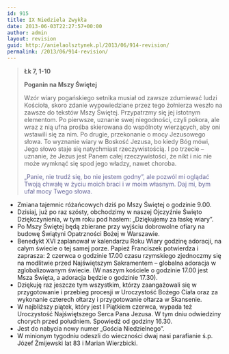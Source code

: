 ```yaml
---
id: 915
title: IX Niedziela Zwykła
date: 2013-06-03T22:27:57+00:00
author: admin
layout: revision
guid: http://anielaolsztynek.pl/2013/06/914-revision/
permalink: /2013/06/914-revision/
---
```

> **Łk 7, 1-10**
> 
> **Poganin na Mszy Świętej**
> 
> Wzór wiary pogańskiego setnika musiał od zawsze zdumiewać ludzi Kościoła, skoro zdanie wypowiedziane przez tego żołnierza weszło na zawsze do tekstów Mszy Świętej. Przypatrzmy się jej istotnym elementom. Po pierwsze, uznanie swej niegodności, czyli pokora, ale wraz z nią ufna prośba skierowana do wspólnoty wierzących, aby oni wstawili się za nim. Po drugie, przekonanie o mocy Jezusowego słowa. To wyznanie wiary w Boskość Jezusa, bo kiedy Bóg mówi, Jego słowo staje się natychmiast rzeczywistością. I po trzecie &#8211; uznanie, że Jezus jest Panem całej rzeczywistości, że nikt i nic nie może wymknąć się spod jego władzy, nawet choroba.
> 
> <span style="color: #666699;">&#8222;Panie, nie trudź się, bo nie jestem godny&#8221;, ale pozwól mi oglądać Twoją chwałę w życiu moich braci i w moim własnym. Daj mi, bym ufał mocy Twego słowa.</span>

  * Zmiana tajemnic różańcowych dziś po Mszy Świętej o godzinie 9.00.
  * Dzisiaj, już po raz szósty, obchodzimy w naszej Ojczyźnie Święto Dziękczynienia, w tym roku pod hasłem: &#8222;Dziękujemy za łaskę wiary&#8221;.
  * Po Mszy Świętej będą zbierane przy wyjściu dobrowolne ofiary na budowę Świątyni Opatrzności Bożej w Warszawie.
  * Benedykt XVI zaplanował w kalendarzu Roku Wiary godzinę adoracji, na całym świecie o tej samej porze. Papież Franciszek potwierdza i zaprasza: 2 czerwca o godzinie 17.00 czasu rzymskiego zjednoczmy się na modlitwie przed Najświętszym Sakramentem &#8211; globalna adoracja w zglobalizowanym świecie. (W naszym kościele o godzinie 17.00 jest Msza Święta, a adoracja będzie o godzinie 17.30).
  * Dziękuję raz jeszcze tym wszystkim, którzy zaangażowali się w przygotowanie i przebieg procesji w Uroczystość Bożego Ciała oraz za wykonanie czterech ołtarzy i przygotowanie ołtarza w Skansenie.
  * W najbliższy piątek, który jest I Piątkiem czerwca, wypada też Uroczystość Najświętszego Serca Pana Jezusa. W tym dniu odwiedziny chorych przed południem. Spowiedź od godziny 16.30.
  * Jest do nabycia nowy numer &#8222;Gościa Niedzielnego&#8221;.
  * W minionym tygodniu odeszli do wieczności dwaj nasi parafianie ś.p. Józef Żmijewski lat 83 i Marian Wierzbicki.
